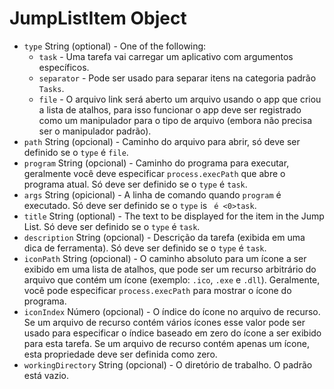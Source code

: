 # JumpListItem Object

* `type` String (optional) - One of the following:
  * `task` - Uma tarefa vai carregar um aplicativo com argumentos específicos.
  * `separator` - Pode ser usado para separar itens na categoria padrão `Tasks`.
  * `file` - O arquivo link será aberto um arquivo usando o app que criou a lista de atalhos, para isso funcionar o app deve ser registrado como um manipulador para o tipo de arquivo (embora não precisa ser o manipulador padrão).
* `path` String (opcional) - Caminho do arquivo para abrir, só deve ser definido se o `type` é `file`.
* `program` String (opcional) - Caminho do programa para executar, geralmente você deve especificar `process.execPath` que abre o programa atual. Só deve ser definido se o `type` é `task`.
* `args` String (opicional) - A linha de comando quando `program` é executado. Só deve ser definido se o `type` is ` é <0>task`.
* `title` String (optional) - The text to be displayed for the item in the Jump List. Só deve ser definido se o `type` é `task`.
* `description` String (opcional) - Descrição da tarefa (exibida em uma dica de ferramenta). Só deve ser definido se o `type` é `task`.
* `iconPath` String (opcional) - O caminho absoluto para um ícone a ser exibido em uma lista de atalhos, que pode ser um recurso arbitrário do arquivo que contém um ícone (exemplo: `.ico`, `.exe` e `.dll`). Geralmente, você pode especificar `process.execPath` para mostrar o ícone do programa.
* `iconIndex` Número (opcional) - O índice do ícone no arquivo de recurso. Se um arquivo de recurso contém vários ícones esse valor pode ser usado para especificar o índice baseado em zero do ícone a ser exibido para esta tarefa. Se um arquivo de recurso contém apenas um ícone, esta propriedade deve ser definida como zero.
* `workingDirectory` String (opcional) - O diretório de trabalho. O padrão está vazio.
